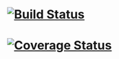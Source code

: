 # [![Build Status](https://travis-ci.com/RajeevReddyIlavala/swe1-app-rri.svg?branch=master)](https://travis-ci.com/RajeevReddyIlavala/swe1-app-rri)
# [![Coverage Status](https://coveralls.io/repos/github/RajeevReddyIlavala/swe1-app-rri/badge.svg?branch=master)](https://coveralls.io/github/RajeevReddyIlavala/swe1-app-rri?branch=master)
